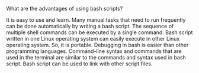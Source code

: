What are the advantages of using bash scripts?

It is easy to use and learn.
Many manual tasks that need to run frequently can be done automatically by writing a bash script.
The sequence of multiple shell commands can be executed by a single command.
Bash script written in one Linux operating system can easily execute in other Linux operating system. So, it is portable.
Debugging in bash is easier than other programming languages.
Command-line syntax and commands that are used in the terminal are similar to the commands and syntax used in bash script.
Bash script can be used to link with other script files.

